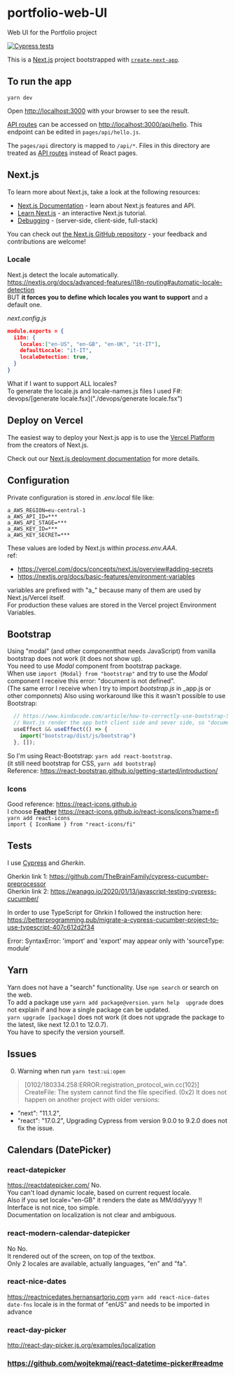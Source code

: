 # portfolio-web-UI
Web UI for the Portfolio project

[![Cypress tests](https://github.com/alex-piccione/portfolio-web-UI/actions/workflows/Cypress.yml/badge.svg)](https://github.com/alex-piccione/portfolio-web-UI/actions/workflows/Cypress.yml)

This is a [Next.js](https://nextjs.org/) project bootstrapped with [`create-next-app`](https://github.com/vercel/next.js/tree/canary/packages/create-next-app).

## To run the app

``yarn dev``

Open [http://localhost:3000](http://localhost:3000) with your browser to see the result.


[API routes](https://nextjs.org/docs/api-routes/introduction) can be accessed on [http://localhost:3000/api/hello](http://localhost:3000/api/hello). This endpoint can be edited in `pages/api/hello.js`.

The `pages/api` directory is mapped to `/api/*`. Files in this directory are treated as [API routes](https://nextjs.org/docs/api-routes/introduction) instead of React pages.

## Next.js

To learn more about Next.js, take a look at the following resources:

- [Next.js Documentation](https://nextjs.org/docs) - learn about Next.js features and API.
- [Learn Next.js](https://nextjs.org/learn) - an interactive Next.js tutorial.
- [Debugging](https://nextjs.org/docs/advanced-features/debugging) - (server-side, client-side, full-stack)

You can check out [the Next.js GitHub repository](https://github.com/vercel/next.js/) - your feedback and contributions are welcome!

### Locale

Next.js detect the locale automatically.  
https://nextjs.org/docs/advanced-features/i18n-routing#automatic-locale-detection  
BUT **it forces you to define which locales you want to support** and a default one.  

_next.config.js_
```json
module.exports = {
  i18n: {
    locales:["en-US", "en-GB", "en-UK", "it-IT"],
    defaultLocale: "it-IT",
    localeDetection: true,
  }
}
```
What if I want to support ALL locales?  
To generate the locale.js and locale-names.js files I used F#: devops/[generate locale.fsx]("./devops/generate locale.fsx")

## Deploy on Vercel

The easiest way to deploy your Next.js app is to use the [Vercel Platform](https://vercel.com/new?utm_medium=default-template&filter=next.js&utm_source=create-next-app&utm_campaign=create-next-app-readme) from the creators of Next.js.

Check out our [Next.js deployment documentation](https://nextjs.org/docs/deployment) for more details.

## Configuration

Private configuration is stored in _.env.local_ file like:
```
a_AWS_REGION=eu-central-1
a_AWS_API_ID=***
a_AWS_API_STAGE=***
a_AWS_KEY_ID=***
a_AWS_KEY_SECRET=***
```
These values are loded by Next.js within _process.env.AAA_.   
ref: 
  - https://vercel.com/docs/concepts/next.js/overview#adding-secrets  
  - https://nextjs.org/docs/basic-features/environment-variables

variables are prefixed with "a_" because many of them are used  by Next.js/Vercel itself.  
For production these values are stored in the Vercel project Environment Variables.  


## Bootstrap

Using "modal" (and other componentthat needs JavaScript) from vanilla bootstrap does not work (it does not show up).    
You need to use _Modal_ component from bootstrap package.    
When use ``import {Modal} from "bootstrap"`` and try to use the _Modal_ component I receive this error: "document is not defined".  
(The same error I receive when I try to import _bootstrap.js_ in _app.js or other componnets)
Also using workaround like this it wasn't possible to use Bootstrap:
```typescript
  // https://www.kindacode.com/article/how-to-correctly-use-bootstrap-5-in-next-js/
  // Next.js render the app both client side and sever side, so "document" and "window" does not exists.
  useEffect && useEffect(() => {
    import("bootstrap/dist/js/bootstrap")
  }, []);
```
So I'm using React-Bootstrap: ``yarn add react-bootstrap``.  
(it still need bootstrap for CSS, ``yarn add bootstrap``)  
Reference: https://react-bootstrap.github.io/getting-started/introduction/

### Icons
Good reference: https://react-icons.github.io  
I choose [__Feather__](https://feathericons.com/) https://react-icons.github.io/react-icons/icons?name=fi
``yarn add react-icons``  
``import { IconName } from "react-icons/fi"``


## Tests
I use [Cypress](https://docs.cypress.io/guides/core-concepts/introduction-to-cypress#Assertions) 
and _Gherkin_.

Gherkin link 1: https://github.com/TheBrainFamily/cypress-cucumber-preprocessor  
Gherkin link 2: https://wanago.io/2020/01/13/javascript-testing-cypress-cucumber/

In order to use TypeScript for Ghrkin I followed the instruction here:
https://betterprogramming.pub/migrate-a-cypress-cucumber-project-to-use-typescript-407c612d2f34


Error: SyntaxError: 'import' and 'export' may appear only with 'sourceType: module'

## Yarn
Yarn does not have a "search" functionality. Use ``npm search`` or search on the web.  
To add a package use ``yarn add package@version``.
``yarn help  upgrade`` does not explain if and how a single package can be updated.  
``yarn upgrade [package]`` does not work (it does not upgrade the package to the latest, like next 12.0.1 to 12.0.7).  
You have to specify the version yourself.

## Issues

0. Warning when run ``yarn test:ui:open``
> [0102/180334.258:ERROR:registration_protocol_win.cc(102)] CreateFile: The system cannot find the file specified. (0x2)
It does not happen on another project with older versions:  
- "next": "11.1.2",
- "react": "17.0.2",
Upgrading Cypress from version 9.0.0 to 9.2.0 does not fix the issue.

## Calendars (DatePicker)

### react-datepicker  
https://reactdatepicker.com/
No.   
You can't load dynamic locale, based on current request locale.  
Also if you set locale="en-GB" it renders the date as MM/dd/yyyy !!
Interface is not nice, too simple.  
Documentation on localization is not clear and ambiguous.

### react-modern-calendar-datepicker
No No.   
It rendered out of the screen, on top of the textbox.  
Only 2 locales are available, actually languages,  "en" and "fa".  

### react-nice-dates
https://reactnicedates.hernansartorio.com
``yarn add react-nice-dates date-fns``
locale is in the format of "enUS" and needs to be imported in advance

### react-day-picker
http://react-day-picker.js.org/examples/localization



### https://github.com/wojtekmaj/react-datetime-picker#readme
